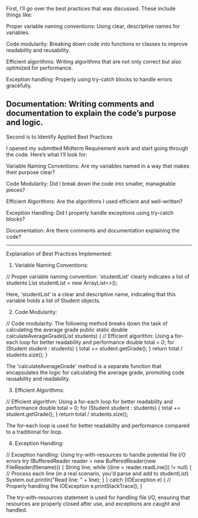 First, I’ll go over the best practices that was discussed. These include things like:

Proper variable naming conventions: Using clear, descriptive names for variables.

Code modularity: Breaking down code into functions or classes to improve readability and reusability.

Efficient algorithms: Writing algorithms that are not only correct but also optimized for performance.

Exception handling: Properly using try-catch blocks to handle errors gracefully.

Documentation: Writing comments and documentation to explain the code’s purpose and logic.
----------------------------------------------------------------------------------------------------------------------------------------

Second is to Identify Applied Best Practices

I opened my submitted Midterm Requirement work and start going through the code. Here’s what I’ll look for:

Variable Naming Conventions: Are my variables named in a way that makes their purpose clear?

Code Modularity: Did I break down the code into smaller, manageable pieces?

Efficient Algorithms: Are the algorithms I used efficient and well-written?

Exception Handling: Did I properly handle exceptions using try-catch blocks?

Documentation: Are there comments and documentation explaining the code?

----------------------------------------------------------------------------------------------------------------------------------------
Explanation of Best Practices Implemented:

1. Variable Naming Conventions:

// Proper variable naming convention: 'studentList' clearly indicates a list of students
List<Student> studentList = new ArrayList<>();

Here, 'studentList' is a clear and descriptive name, indicating that this variable holds a list of Student objects.

2. Code Modularity:

// Code modularity: The following method breaks down the task of calculating the average grade
public static double calculateAverageGrade(List<Student> students) {
    // Efficient algorithm: Using a for-each loop for better readability and performance
    double total = 0;
    for (Student student : students) {
        total += student.getGrade();
    }
    return total / students.size();
}

The 'calculateAverageGrade' method is a separate function that encapsulates the logic for calculating the average grade, promoting code reusability and readability.

3. Efficient Algorithms:

// Efficient algorithm: Using a for-each loop for better readability and performance
double total = 0;
for (Student student : students) {
    total += student.getGrade();
}
return total / students.size();

The for-each loop is used for better readability and performance compared to a traditional for loop.

4. Exception Handling:

// Exception handling: Using try-with-resources to handle potential file I/O errors
try (BufferedReader reader = new BufferedReader(new FileReader(filename))) {
    String line;
    while ((line = reader.readLine()) != null) {
        // Process each line (in a real scenario, you'd parse and add to studentList)
        System.out.println("Read line: " + line);
    }
} catch (IOException e) {
    // Properly handling the IOException
    e.printStackTrace();
}

The try-with-resources statement is used for handling file I/O, ensuring that resources are properly closed after use, and exceptions are caught and handled.